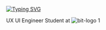 [![Typing SVG](https://readme-typing-svg.demolab.com?font=proxima+nova+&weight=900&size=45&duration=4000&pause=1000&color=B316FF&background=8100FF00&random=false&width=500&height=100&lines=Welcome+to+My+GitHub+Profile+;My+name+is+Rafaela+Vaz;i+'m+a+UX%2FUI+Engineer+Student+at+BIT+Beam+Institute+of+Technology+)](https://git.io/typing-svg)


UX UI Engineer Student at     ![bit-logo 1](https://github.com/Raphaelavazq/Raphaelavazq/assets/158291895/0ab8b80b-e012-4eb3-a0ef-c18116c907b9)
